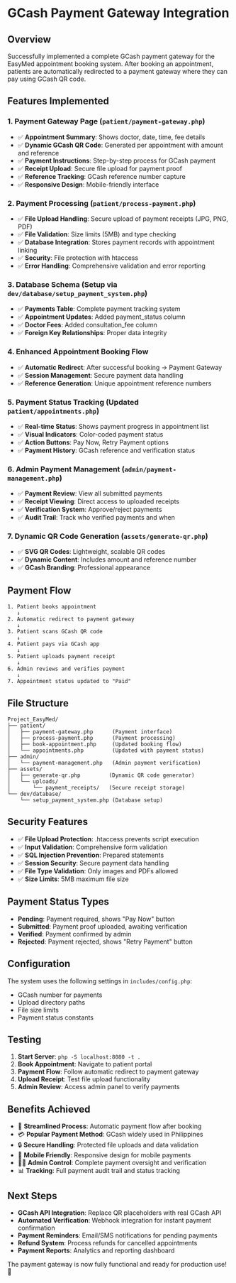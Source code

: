 # GCash Payment Gateway Integration

## Overview
Successfully implemented a complete GCash payment gateway for the EasyMed appointment booking system. After booking an appointment, patients are automatically redirected to a payment gateway where they can pay using GCash QR code.

## Features Implemented

### 1. **Payment Gateway Page** (`patient/payment-gateway.php`)
- ✅ **Appointment Summary**: Shows doctor, date, time, fee details
- ✅ **Dynamic GCash QR Code**: Generated per appointment with amount and reference
- ✅ **Payment Instructions**: Step-by-step process for GCash payment
- ✅ **Receipt Upload**: Secure file upload for payment proof
- ✅ **Reference Tracking**: GCash reference number capture
- ✅ **Responsive Design**: Mobile-friendly interface

### 2. **Payment Processing** (`patient/process-payment.php`)
- ✅ **File Upload Handling**: Secure upload of payment receipts (JPG, PNG, PDF)
- ✅ **File Validation**: Size limits (5MB) and type checking
- ✅ **Database Integration**: Stores payment records with appointment linking
- ✅ **Security**: File protection with htaccess
- ✅ **Error Handling**: Comprehensive validation and error reporting

### 3. **Database Schema** (Setup via `dev/database/setup_payment_system.php`)
- ✅ **Payments Table**: Complete payment tracking system
- ✅ **Appointment Updates**: Added payment_status column
- ✅ **Doctor Fees**: Added consultation_fee column
- ✅ **Foreign Key Relationships**: Proper data integrity

### 4. **Enhanced Appointment Booking Flow**
- ✅ **Automatic Redirect**: After successful booking → Payment Gateway
- ✅ **Session Management**: Secure payment data handling
- ✅ **Reference Generation**: Unique appointment reference numbers

### 5. **Payment Status Tracking** (Updated `patient/appointments.php`)
- ✅ **Real-time Status**: Shows payment progress in appointment list
- ✅ **Visual Indicators**: Color-coded payment status
- ✅ **Action Buttons**: Pay Now, Retry Payment options
- ✅ **Payment History**: GCash reference and verification status

### 6. **Admin Payment Management** (`admin/payment-management.php`)
- ✅ **Payment Review**: View all submitted payments
- ✅ **Receipt Viewing**: Direct access to uploaded receipts
- ✅ **Verification System**: Approve/reject payments
- ✅ **Audit Trail**: Track who verified payments and when

### 7. **Dynamic QR Code Generation** (`assets/generate-qr.php`)
- ✅ **SVG QR Codes**: Lightweight, scalable QR codes
- ✅ **Dynamic Content**: Includes amount and reference number
- ✅ **GCash Branding**: Professional appearance

## Payment Flow

```
1. Patient books appointment
   ↓
2. Automatic redirect to payment gateway
   ↓
3. Patient scans GCash QR code
   ↓
4. Patient pays via GCash app
   ↓
5. Patient uploads payment receipt
   ↓
6. Admin reviews and verifies payment
   ↓
7. Appointment status updated to "Paid"
```

## File Structure
```
Project_EasyMed/
├── patient/
│   ├── payment-gateway.php      (Payment interface)
│   ├── process-payment.php      (Payment processing)
│   ├── book-appointment.php     (Updated booking flow)
│   └── appointments.php         (Updated with payment status)
├── admin/
│   └── payment-management.php   (Admin payment verification)
├── assets/
│   ├── generate-qr.php         (Dynamic QR code generator)
│   └── uploads/
│       └── payment_receipts/   (Secure receipt storage)
└── dev/database/
    └── setup_payment_system.php (Database setup)
```

## Security Features
- ✅ **File Upload Protection**: .htaccess prevents script execution
- ✅ **Input Validation**: Comprehensive form validation
- ✅ **SQL Injection Prevention**: Prepared statements
- ✅ **Session Security**: Secure payment data handling
- ✅ **File Type Validation**: Only images and PDFs allowed
- ✅ **Size Limits**: 5MB maximum file size

## Payment Status Types
- **Pending**: Payment required, shows "Pay Now" button
- **Submitted**: Payment proof uploaded, awaiting verification
- **Verified**: Payment confirmed by admin
- **Rejected**: Payment rejected, shows "Retry Payment" button

## Configuration
The system uses the following settings in `includes/config.php`:
- GCash number for payments
- Upload directory paths
- File size limits
- Payment status constants

## Testing
1. **Start Server**: `php -S localhost:8080 -t .`
2. **Book Appointment**: Navigate to patient portal
3. **Payment Flow**: Follow automatic redirect to payment gateway
4. **Upload Receipt**: Test file upload functionality
5. **Admin Review**: Access admin panel to verify payments

## Benefits Achieved
- 🎯 **Streamlined Process**: Automatic payment flow after booking
- 💳 **Popular Payment Method**: GCash widely used in Philippines
- 🔒 **Secure Handling**: Protected file uploads and data validation
- 📱 **Mobile Friendly**: Responsive design for mobile payments
- 👨‍💼 **Admin Control**: Complete payment oversight and verification
- 📊 **Tracking**: Full payment audit trail and status tracking

## Next Steps
- **GCash API Integration**: Replace QR placeholders with real GCash API
- **Automated Verification**: Webhook integration for instant payment confirmation
- **Payment Reminders**: Email/SMS notifications for pending payments
- **Refund System**: Process refunds for cancelled appointments
- **Payment Reports**: Analytics and reporting dashboard

The payment gateway is now fully functional and ready for production use! 🚀
